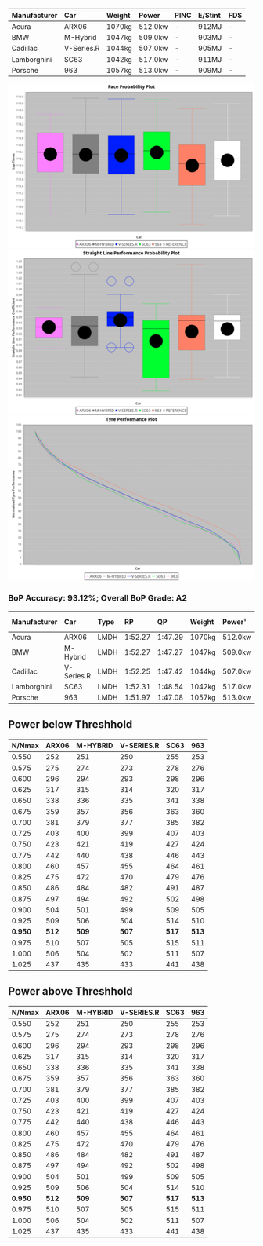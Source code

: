 | Manufacturer | Car        | Weight | Power   | PINC    | E/Stint | FDS     |
|:-|:-|:-|:-|:-|:-|:-|
| Acura        | ARX06      | 1070kg | 512.0kw |    -    | 912MJ   |    -    |
| BMW          | M-Hybrid   | 1047kg | 509.0kw |    -    | 903MJ   |    -    |
| Cadillac     | V-Series.R | 1044kg | 507.0kw |    -    | 905MJ   |    -    |
| Lamborghini  | SC63       | 1042kg | 517.0kw |    -    | 911MJ   |    -    |
| Porsche      | 963        | 1057kg | 513.0kw |    -    | 909MJ   |    -    |

![PACECHART](./IMG/ACOMETHOD.png)
![STRAIGHTLINEPERFORMANCECHART](./IMG/ACOMETHOD_sp.png)
![TYREPERFORMANCECHART](./IMG/ACOMETHOD_tw.png)

### BoP Accuracy: 93.12%; Overall BoP Grade: A2
| Manufacturer | Car        | Type | RP      | QP      | Weight | Power¹  | Threshhold | PINC    | Power²   | E/Stint | AVG Vmax  | FDS     | RDLC | L/Stint | BOP-Grade | Model Accuracy | Model Points | Match% | SimDiff |
|:-|:-|:-|:-|:-|:-|:-|:-|:-|:-|:-|:-|:-|:-|:-|:-|:-|:-|:-|:-|
| Acura        | ARX06      | LMDH | 1:52.27 | 1:47.29 | 1070kg | 512.0kw | 210.0kph   |    -    | 512.00kw |  912MJ  | 279.41kph |    -    | 1.00 | 29      | +B1       | 100.00%        | 996          | 89.82% | #       |
| BMW          | M-Hybrid   | LMDH | 1:52.27 | 1:47.27 | 1047kg | 509.0kw | 210.0kph   |    -    | 509.00kw |  903MJ  | 279.61kph |    -    | 1.03 | 29      | ~A1       | 99.20%         | 3081         | 97.55% | -0.33   |
| Cadillac     | V-Series.R | LMDH | 1:52.25 | 1:47.42 | 1044kg | 507.0kw | 210.0kph   |    -    | 507.00kw |  905MJ  | 281.01kph |    -    | 1.03 | 29      | +A2       | 99.22%         | 5358         | 90.03% | +1.20   |
| Lamborghini  | SC63       | LMDH | 1:52.31 | 1:48.54 | 1042kg | 517.0kw | 210.0kph   |    -    | 517.00kw |  911MJ  | 277.46kph |    -    | 1.06 | 29      | ~A1       | 100.00%        | 784          | 97.07% | #       |
| Porsche      | 963        | LMDH | 1:51.97 | 1:47.08 | 1057kg | 513.0kw | 210.0kph   |    -    | 513.00kw |  909MJ  | 278.98kph |    -    | 1.02 | 29      | -A2       | 99.87%         | 14199        | 91.15% | +0.77   |

## Power below Threshhold
| N/Nmax    | ARX06   | M-HYBRID | V-SERIES.R | SC63    | 963     |
|:-|:-|:-|:-|:-|:-|
|  0.550    |  252    |  251     |  250       |  255    |  253    |
|  0.575    |  275    |  274     |  273       |  278    |  276    |
|  0.600    |  296    |  294     |  293       |  298    |  296    |
|  0.625    |  317    |  315     |  314       |  320    |  317    |
|  0.650    |  338    |  336     |  335       |  341    |  338    |
|  0.675    |  359    |  357     |  356       |  363    |  360    |
|  0.700    |  381    |  379     |  377       |  385    |  382    |
|  0.725    |  403    |  400     |  399       |  407    |  403    |
|  0.750    |  423    |  421     |  419       |  427    |  424    |
|  0.775    |  442    |  440     |  438       |  446    |  443    |
|  0.800    |  460    |  457     |  455       |  464    |  461    |
|  0.825    |  475    |  472     |  470       |  479    |  476    |
|  0.850    |  486    |  484     |  482       |  491    |  487    |
|  0.875    |  497    |  494     |  492       |  502    |  498    |
|  0.900    |  504    |  501     |  499       |  509    |  505    |
|  0.925    |  509    |  506     |  504       |  514    |  510    |
| **0.950** | **512** | **509**  | **507**    | **517** | **513** |
|  0.975    |  510    |  507     |  505       |  515    |  511    |
|  1.000    |  506    |  504     |  502       |  511    |  507    |
|  1.025    |  437    |  435     |  433       |  441    |  438    |

## Power above Threshhold
| N/Nmax    | ARX06   | M-HYBRID | V-SERIES.R | SC63    | 963     |
|:-|:-|:-|:-|:-|:-|
|  0.550    |  252    |  251     |  250       |  255    |  253    |
|  0.575    |  275    |  274     |  273       |  278    |  276    |
|  0.600    |  296    |  294     |  293       |  298    |  296    |
|  0.625    |  317    |  315     |  314       |  320    |  317    |
|  0.650    |  338    |  336     |  335       |  341    |  338    |
|  0.675    |  359    |  357     |  356       |  363    |  360    |
|  0.700    |  381    |  379     |  377       |  385    |  382    |
|  0.725    |  403    |  400     |  399       |  407    |  403    |
|  0.750    |  423    |  421     |  419       |  427    |  424    |
|  0.775    |  442    |  440     |  438       |  446    |  443    |
|  0.800    |  460    |  457     |  455       |  464    |  461    |
|  0.825    |  475    |  472     |  470       |  479    |  476    |
|  0.850    |  486    |  484     |  482       |  491    |  487    |
|  0.875    |  497    |  494     |  492       |  502    |  498    |
|  0.900    |  504    |  501     |  499       |  509    |  505    |
|  0.925    |  509    |  506     |  504       |  514    |  510    |
| **0.950** | **512** | **509**  | **507**    | **517** | **513** |
|  0.975    |  510    |  507     |  505       |  515    |  511    |
|  1.000    |  506    |  504     |  502       |  511    |  507    |
|  1.025    |  437    |  435     |  433       |  441    |  438    |
